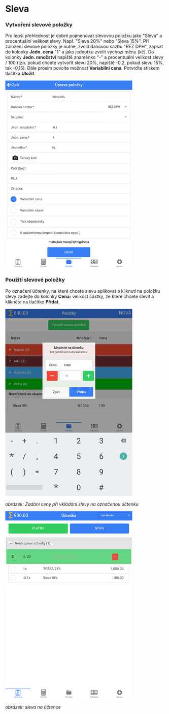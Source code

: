 # Sleva

### Vytvoření slevové položky

Pro lepší přehlednost je dobré pojmenovat slevovou položku jako "Sleva" a procentuální velikost slevy. Např. "Sleva 20%" nebo "Sleva 15%".
Při založení slevové položky je nutné, zvolit daňovou sazbu "BEZ DPH", zapsat do kolonky **Jedn. cena** "1" a jako jednotku zvolit výchozí měnu (kč). Do kolonky **Jedn. množství** napiště znaménko "-" a procentuální velikost slevy / 100 (tzn. pokud chcete vytvořit slevu 20%, napiště -0,2, pokud slevu 15%, tak -0,15). Dále prosím povolte možnost **Variabilní cena**. Potvrďte stiskem tlačítka **Uložit**.

![](img/discount1.png)

### Použití slevové položky

Po označení účtenky, na které chcete slevu aplikovat a kliknutí na položku slevy zadejte do kolonky **Cena:** velikost částky, ze které chcete slevit a klikněte na tlačítko **Přidat**.

![](img/discount2.png)

*obrázek: Zadání ceny při vkládání slevy na označenou účtenku*

![](img/discount3.png)

*obrázek: sleva na účtence*
